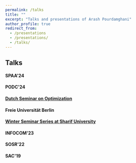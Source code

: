 ```yaml
---
permalink: /talks
title: ""
excerpt: "Talks and presentations of Arash Pourdamghani"
author_profile: true
redirect_from: 
  - /presentations
  - /presentations/
  - /talks/
---
```




## Talks

#### SPAA'24
#### PODC'24
#### [Dutch Seminar on Optimization](https://wsc.project.cwi.nl/dutch-optimization-seminar/events/seminar-danish-kashaev-cwi-and-arash-pourdamghani-tu-berlin-2-phd-talks)
#### Freie Universität Berlin
#### [Winter Seminar Series at Sharif University](https://www.youtube.com/watch?v=op_x7zDYK2A)
#### INFOCOM'23
#### SOSR'22
#### SAC'19 